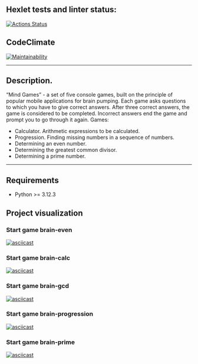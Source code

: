 ## Hexlet tests and linter status:
[![Actions Status](https://github.com/YurasovAleksey/python-project-49/actions/workflows/hexlet-check.yml/badge.svg)](https://github.com/YurasovAleksey/python-project-49/actions)

## CodeClimate
[![Maintainability](https://api.codeclimate.com/v1/badges/679980b433fc70248579/maintainability)](https://codeclimate.com/github/YurasovAleksey/python-project-49/maintainability)

---
## Description.
“Mind Games” - a set of five console games, built on the principle of popular mobile applications for brain pumping. Each game asks questions to which you have to give correct answers. After three correct answers, the game is considered to be completed. Incorrect answers end the game and prompt you to go through it again. Games:

* Calculator. Arithmetic expressions to be calculated.
* Progression. Finding missing numbers in a sequence of numbers.
* Determining an even number.
* Determining the greatest common divisor.
* Determining a prime number.

---
## Requirements
* Python >= 3.12.3


## Project visualization
### Start game brain-even
[![asciicast](https://asciinema.org/a/o1QvNPfHboarfntzMaNOvHMgc.svg)](https://asciinema.org/a/o1QvNPfHboarfntzMaNOvHMgc)

### Start game brain-calc
[![asciicast](https://asciinema.org/a/pzYhjXLGMVAHzjPQ0zDJ0VQdc.svg)](https://asciinema.org/a/pzYhjXLGMVAHzjPQ0zDJ0VQdc)

### Start game brain-gcd
[![asciicast](https://asciinema.org/a/jupAXG89741IvElPl8cAq2q0S.svg)](https://asciinema.org/a/jupAXG89741IvElPl8cAq2q0S)

### Start game brain-progression
[![asciicast](https://asciinema.org/a/eM9oHG8kNZD1sJJMK9mAYzdrP.svg)](https://asciinema.org/a/eM9oHG8kNZD1sJJMK9mAYzdrP)

### Start game brain-prime
[![asciicast](https://asciinema.org/a/dynKXm2RNMtJZPrL8L0PUaaPf.svg)](https://asciinema.org/a/dynKXm2RNMtJZPrL8L0PUaaPf)
